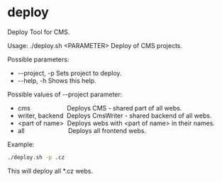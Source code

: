 # deploy
Deploy Tool for CMS.

Usage: ./deploy.sh \<PARAMETER>
Deploy of CMS projects.

Possible parameters:
 *	--project, -p   Sets project to deploy.
 * --help, -h		    Shows this help.

Possible values of --project parameter:

 * cms&nbsp;&nbsp;&nbsp;&nbsp;&nbsp;&nbsp;&nbsp;&nbsp;&nbsp;&nbsp;&nbsp;&nbsp;&nbsp;&nbsp;&nbsp;&nbsp;&nbsp;&nbsp;&nbsp;&nbsp;&nbsp;Deploys CMS - shared part of all webs.
 * writer, backend&nbsp;&nbsp;Deploys CmsWriter - shared backend of all webs.
 * \<part of name>&nbsp;&nbsp;Deploys webs with \<part of name> in their names.
 * all&nbsp;&nbsp;&nbsp;&nbsp;&nbsp;&nbsp;&nbsp;&nbsp;&nbsp;&nbsp;&nbsp;&nbsp;&nbsp;&nbsp;&nbsp;&nbsp;&nbsp;&nbsp;&nbsp;&nbsp;&nbsp;&nbsp;&nbsp;&nbsp;&nbsp;Deploys all frontend webs.

Example: 
```bash 
./deploy.sh -p .cz
```
This will deploy all *.cz webs.
